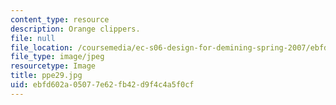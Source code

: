 ```yaml
---
content_type: resource
description: Orange clippers.
file: null
file_location: /coursemedia/ec-s06-design-for-demining-spring-2007/ebfd602a05077e62fb42d9f4c4a5f0cf_ppe29.jpg
file_type: image/jpeg
resourcetype: Image
title: ppe29.jpg
uid: ebfd602a-0507-7e62-fb42-d9f4c4a5f0cf
---
```

